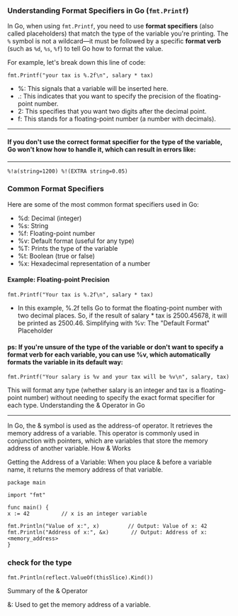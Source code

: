 ### Understanding Format Specifiers in Go (`fmt.Printf`)

In Go, when using `fmt.Printf`, you need to use **format specifiers** (also called placeholders) that match the type of the variable you're printing. The `%` symbol is not a wildcard—it must be followed by a specific **format verb** (such as `%d`, `%s`, `%f`) to tell Go how to format the value.

For example, let's break down this line of code:

```
fmt.Printf("your tax is %.2f\n", salary * tax)
```
- %: This signals that a variable will be inserted here.
- .: This indicates that you want to specify the precision of the floating-point number.
- 2: This specifies that you want two digits after the decimal point.
- f: This stands for a floating-point number (a number with decimals).


---

#### If you don't use the correct format specifier for the type of the variable, Go won't know how to handle it, which can result in errors like:

---

```
%!a(string=1200) %!(EXTRA string=0.05)
```

### Common Format Specifiers

Here are some of the most common format specifiers used in Go:

- %d: Decimal (integer)
- %s: String
- %f: Floating-point number
- %v: Default format (useful for any type)
- %T: Prints the type of the variable
- %t: Boolean (true or false)
- %x: Hexadecimal representation of a number

#### Example: Floating-point Precision

```
fmt.Printf("Your tax is %.2f\n", salary * tax)
```

- In this example, %.2f tells Go to format the floating-point number with two decimal places. So, if the result of salary * tax is 2500.45678, it will be printed as 2500.46.
Simplifying with %v: The "Default Format" Placeholder


#### ps: If you're unsure of the type of the variable or don't want to specify a format verb for each variable, you can use %v, which automatically formats the variable in its default way:

```
fmt.Printf("Your salary is %v and your tax will be %v\n", salary, tax)
```

This will format any type (whether salary is an integer and tax is a floating-point number) without needing to specify the exact format specifier for each type.
Understanding the & Operator in Go

---

In Go, the & symbol is used as the address-of operator. It retrieves the memory address of a variable. This operator is commonly used in conjunction with pointers, which are variables that store the memory address of another variable.
How & Works

Getting the Address of a Variable: When you place & before a variable name, it returns the memory address of that variable.

```
package main

import "fmt"

func main() {
x := 42          // x is an integer variable

fmt.Println("Value of x:", x)         // Output: Value of x: 42
fmt.Println("Address of x:", &x)       // Output: Address of x: <memory_address>
}

```

### check for the type 

```
fmt.Println(reflect.ValueOf(thisSlice).Kind())
```





Summary of the & Operator

&: Used to get the memory address of a variable.
